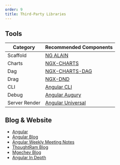 ```yaml
---
order: 9
title: Third-Party Libraries
---
```


## Tools

Category | Recommended Components
---------|-----------------------
Scaffold  |[NG ALAIN](http://ng-alain.com/)
Charts |[NGX-CHARTS](https://swimlane.github.io/ngx-charts/)
Dag |[NGX-CHARTS-DAG](https://swimlane.github.io/ngx-graph/)
Drag |[NGX-DND](https://swimlane.github.io/ngx-dnd/)
CLI |[Angular CLI](https://cli.angular.io/)
Debug |[Angular Augury](https://augury.angular.io/)
Server Render |[Angular Universal](https://universal.angular.io/)


## Blog & Website

- [Angular](https://angular.io/)
- [Angular Blog](https://blog.angular.io/)
- [Angular Weekly Meeting Notes](http://g.co/ng/weekly-notes)
- [ThoughtRam Blog](https://blog.thoughtram.io/)
- [Mgechev Blog](http://blog.mgechev.com/)
- [Angular In Depth](https://blog.angularindepth.com/)
